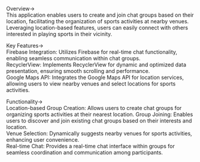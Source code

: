 Overview->   
This application enables users to create and join chat groups based on their location, facilitating the organization of sports activities at nearby venues. Leveraging location-based features, users can easily connect with others interested in playing sports in their vicinity.

Key Features->   
Firebase Integration: Utilizes Firebase for real-time chat functionality, enabling seamless communication within chat groups.   
RecyclerView: Implements RecyclerView for dynamic and optimized data presentation, ensuring smooth scrolling and performance.     
Google Maps API: Integrates the Google Maps API for location services, allowing users to view nearby venues and select locations for sports activities.   

Functionality->   
Location-based Group Creation: Allows users to create chat groups for organizing sports activities at their nearest location. 
Group Joining: Enables users to discover and join existing chat groups based on their interests and location.  
Venue Selection: Dynamically suggests nearby venues for sports activities, enhancing user convenience.  
Real-time Chat: Provides a real-time chat interface within groups for seamless coordination and communication among participants.   
